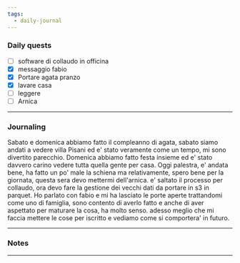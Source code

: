 ```yaml
---
tags:
  - daily-journal
---
```

### Daily quests
- [ ] software di collaudo in officina
- [x] messaggio fabio
- [x] Portare agata pranzo
- [x] lavare casa
- [ ] leggere
- [ ] Arnica

---
### Journaling
Sabato e domenica abbiamo fatto il compleanno di agata, sabato siamo andati a vedere villa Pisani ed e' stato veramente come un tempo, mi sono divertito parecchio.
Domenica abbiamo fatto festa insieme ed e' stato davvero carino vedere tutta quella gente per casa.
Oggi palestra, e' andata bene, ha fatto un po' male la schiena ma relativamente, spero bene per la giornata, questa sera devo mettermi dell'arnica.
e' saltato il processo per collaudo, ora devo fare la gestione dei vecchi dati da portare in s3 in parquet.
Ho parlato con fabio e mi ha lasciato le porte aperte trattandomi come uno di famiglia, sono contento di averlo fatto e anche di aver aspettato per maturare la cosa, ha molto senso.
adesso meglio che mi faccia mettere le cose per iscritto e vediamo come si comportera' in futuro.

---
### Notes


---